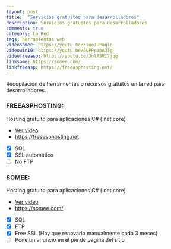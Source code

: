 ```yaml
---
layout: post
title:  "Servicios gratuitos para desarrolladores"
description: Servicios gratuitos para desarrolladores
comments: true
category: La Red
tags: herramientas web
videosomee: https://youtu.be/3Tue1UPaqlo
videowin10: https://youtu.be/SUPPpapA3lg
videofreeasp: https://youtu.be/3nlA5RI7jqg
linksome: https://somee.com/
linkfreeasp: https://freeasphosting.net/
---
```

Recopilación de herramientas o recursos gratuitos en la red para desarrolladores.

### FREEASPHOSTING:
Hosting gratuito para aplicaciones C# (.net core)
- <a target="_blank" href="{{ page.videofreeasp }}">Ver video</a> 
- <a target="_blank" href="{{ page.linkfreeasp }}">https://freeasphosting.net</a> 
- [x] SQL
- [x] SSL automatico
- [ ] No FTP

### SOMEE:
Hosting gratuito para aplicaciones C# (.net core)
- <a target="_blank" href="{{ page.videosomee }}">Ver video</a> 
- <a target="_blank" href="{{ page.linksome }}">https://somee.com/</a> 
- [x] SQL
- [x] FTP
- [x] Free SSL (Hay que renovarlo manualmente cada 3 meses)
- [ ] Pone un anuncio en el pie de pagina del sitio

